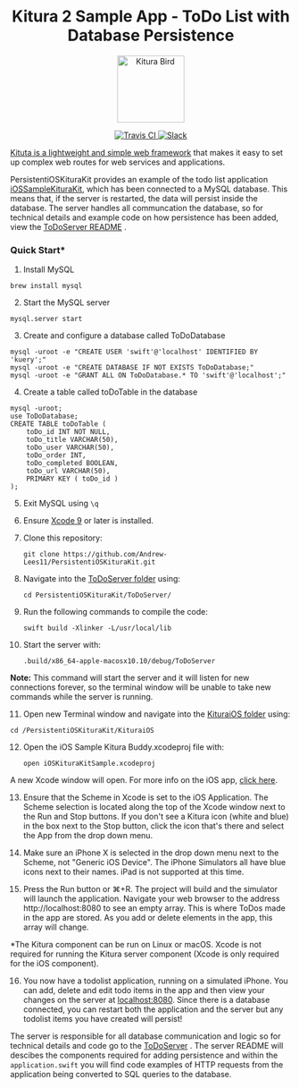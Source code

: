 <h1 align="center"> Kitura 2 Sample App - ToDo List with Database Persistence </h1>

<p align="center">
<img src="https://www.ibm.com/cloud-computing/bluemix/sites/default/files/assets/page/catalog-swift.svg" width="120" alt="Kitura Bird">
</p>

<p align="center">
<a href="https://travis-ci.org/IBM-Swift/iOSSampleKituraKit">
    <img src="https://travis-ci.org/IBM-Swift/iOSSampleKituraKit.svg?branch=master" alt="Travis CI">
</a>
<a href= "http://swift-at-ibm-slack.mybluemix.net/"> 
    <img src="http://swift-at-ibm-slack.mybluemix.net/badge.svg"  alt="Slack"> 
</a>
</p>


[Kituta is a lightweight and simple web framework](http://kitura.io) that makes it easy to set up complex web routes for web services and applications. 

PersistentiOSKituraKit provides an example of the todo list application [iOSSampleKituraKit](https://github.com/IBM-Swift/iOSSampleKituraKit), which has been connected to a MySQL database. This means that, if the server is restarted, the data will persist inside the database. The server handles all communcation the database, so for technical details and example code on how  persistence has been added, view the [ToDoServer README](https://github.com/Andrew-Lees11/PersistentiOSKituraKit/tree/master/ToDoServer) .

### Quick Start*
1. Install MySQL

`brew install mysql`

2. Start the MySQL server

`mysql.server start`

3. Create and configure a database called ToDoDatabase

```
mysql -uroot -e "CREATE USER 'swift'@'localhost' IDENTIFIED BY 'kuery';"
mysql -uroot -e "CREATE DATABASE IF NOT EXISTS ToDoDatabase;"
mysql -uroot -e "GRANT ALL ON ToDoDatabase.* TO 'swift'@'localhost';"
```
4. Create a table called toDoTable in the database

```
mysql -uroot;
use ToDoDatabase;
CREATE TABLE toDoTable (
    toDo_id INT NOT NULL,
    toDo_title VARCHAR(50),
    toDo_user VARCHAR(50),
    toDo_order INT,
    toDo_completed BOOLEAN,
    toDo_url VARCHAR(50),
    PRIMARY KEY ( toDo_id )
);
```

5. Exit MySQL using `\q`

6. Ensure [Xcode 9](https://itunes.apple.com/gb/app/xcode/id497799835) or later is installed.

7. Clone this repository:

    `git clone https://github.com/Andrew-Lees11/PersistentiOSKituraKit.git
`

8. Navigate into the [ToDoServer folder](https://github.com/Andrew-Lees11/PersistentiOSKituraKit/tree/master/ToDoServer) using:

    `cd PersistentiOSKituraKit/ToDoServer/`

9. Run the following commands to compile the code:

    `swift build -Xlinker -L/usr/local/lib`

10. Start the server with:

    `.build/x86_64-apple-macosx10.10/debug/ToDoServer`

**Note:** This command will start the server and it will listen for new connections forever, so the terminal window will be unable to take new commands while the server is running.

11. Open new Terminal window and navigate into the [KituraiOS folder](https://github.com/Andrew-Lees11/PersistentiOSKituraKit/tree/master/KituraiOS) using:

   `cd /PersistentiOSKituraKit/KituraiOS`

12. Open the iOS Sample Kitura Buddy.xcodeproj file with:

    `open iOSKituraKitSample.xcodeproj`

A new Xcode window will open. For more info on the iOS app, [click here](https://github.com/Andrew-Lees11/PersistentiOSKituraKit/tree/master/KituraiOS).

13. Ensure that the Scheme in Xcode is set to the iOS Application. The Scheme selection is located along the top of the Xcode window next to the Run and Stop buttons. If you don't see a Kitura icon (white and blue) in the box next to the Stop button, click the icon that's there and select the App from the drop down menu.

14. Make sure an iPhone X is selected in the drop down menu next to the Scheme, not "Generic iOS Device". The iPhone Simulators all have blue icons next to their names. iPad is not supported at this time.

15. Press the Run button or ⌘+R. The project will build and the simulator will launch the application. Navigate your web browser to the address http://localhost:8080 to see an empty array. This is where ToDos made in the app are stored. As you add or delete elements in the app, this array will change.

*The Kitura component can be run on Linux or macOS. Xcode is not required for running the Kitura server component (Xcode is only required for the iOS component).

16. You now have a todolist application, running on a simulated iPhone. You can add, delete and edit todo items in the app and then view your changes on the server at [localhost:8080](http://localhost:8080/). Since there is a database connected, you can restart both the application and the server but any todolist items you have created will persist!

The server is responsible for all database communication and logic so for technical details and code go to the [ToDoServer](https://github.com/Andrew-Lees11/PersistentiOSKituraKit/tree/master/ToDoServer) . The server README will descibes the components required for adding persistence and within the `application.swift` you will find code examples of HTTP requests from the application being converted to SQL queries to the database.

